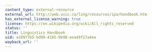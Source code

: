 ```yaml
---
content_type: external-resource
external_url: http://web.uvic.ca/ling/resources/ipa/handbook.htm
has_external_license_warning: true
license: https://en.wikipedia.org/wiki/All_rights_reserved
status: ''
title: Linguistics Handbook
uid: a10977b5-bd99-4185-9b98-eea49f27a4ea
wayback_url: ''
---
```


